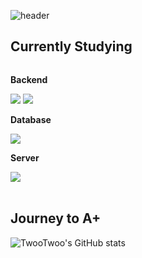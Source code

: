 ![header](https://capsule-render.vercel.app/api?type=Waving&color=gradient&height=250&section=header&text=Welcome+to+TwooTwoo's+GitHub&fontSize=40)

## Currently Studying
<div style="display:flex; flex-direction:column; align-items:flex-start;">
    <!-- Backend -->
    <p><strong>Backend</strong></p>
    <div>
        <img src="https://img.shields.io/badge/Java-007396?style=for-the-badge&logo=Java&logoColor=white"> 
        <img src="https://img.shields.io/badge/Spring Boot-6DB33F?style=for-the-badge&logo=spring boot&logoColor=white"> 
    </div>
    <!-- Database -->
    <p><strong>Database</strong></p>
    <div> 
        <img src="https://img.shields.io/badge/mysql-4479A1?style=for-the-badge&logo=mysql&logoColor=white"> 
    </div>
    <!-- Server -->
    <p><strong>Server</strong></p>
    <div>
        <img src="https://img.shields.io/badge/Amazon AWS-232F3E?style=for-the-badge&logo=amazon aws&logoColor=white"> 
    </div>
  
  <br>
</div>

## Journey to A+
![TwooTwoo's GitHub stats](https://github-readme-stats.vercel.app/api?username=TwooTwoo&show_icons=true&theme=tokyonight)

